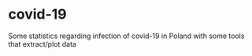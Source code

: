 # covid-19
Some statistics regarding infection of covid-19 in Poland with some tools that extract/plot data
